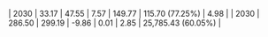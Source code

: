 | 2030 | 33.17 | 47.55 |  7.57 | 149.77 | 115.70 (77.25%) | 4.98 |
| 2030 | 286.50 | 299.19 | -9.86 | 0.01 | 2.85 | 25,785.43 (60.05%) |
